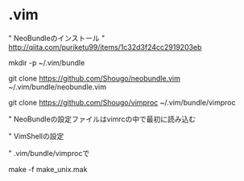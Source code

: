 .vim
====

" NeoBundleのインストール
" http://qiita.com/puriketu99/items/1c32d3f24cc2919203eb

mkdir -p ~/.vim/bundle

git clone https://github.com/Shougo/neobundle.vim ~/.vim/bundle/neobundle.vim

git clone https://github.com/Shougo/vimproc ~/.vim/bundle/vimproc

" NeoBundleの設定ファイルはvimrcの中で最初に読み込む


" VimShellの設定

" .vim/bundle/vimprocで

make -f make_unix.mak
